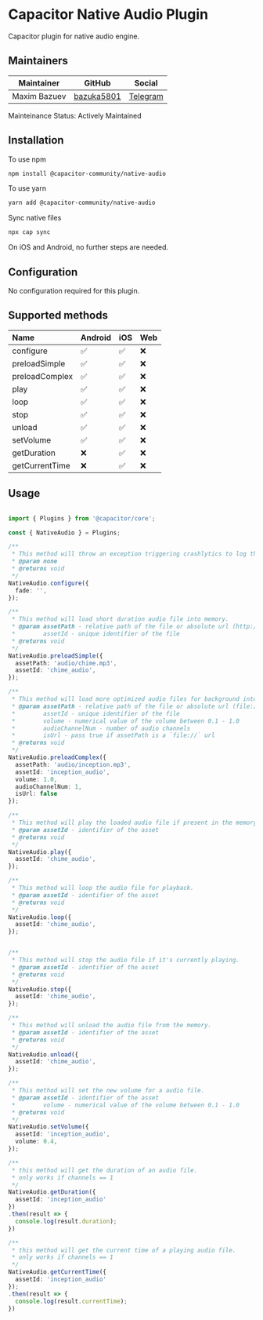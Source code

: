 # Capacitor Native Audio Plugin

Capacitor plugin for native audio engine.

## Maintainers

| Maintainer    | GitHub                                      | Social                              |
| ------------- | ------------------------------------------- | ----------------------------------- |
| Maxim Bazuev  | [bazuka5801](https://github.com/bazuka5801) | [Telegram](https://t.me/bazuka5801) |

Mainteinance Status: Actively Maintained

## Installation

To use npm

```bash
npm install @capacitor-community/native-audio
```

To use yarn

```bash
yarn add @capacitor-community/native-audio
```

Sync native files

```bash
npx cap sync
```

On iOS and Android, no further steps are needed.

## Configuration

No configuration required for this plugin.

## Supported methods

| Name           | Android | iOS | Web |
| :------------- | :------ | :-- | :-- |
| configure      | ✅      | ✅  | ❌  |
| preloadSimple  | ✅      | ✅  | ❌  |
| preloadComplex | ✅      | ✅  | ❌  |
| play           | ✅      | ✅  | ❌  |
| loop           | ✅      | ✅  | ❌  |
| stop           | ✅      | ✅  | ❌  |
| unload         | ✅      | ✅  | ❌  |
| setVolume      | ✅      | ✅  | ❌  |
| getDuration    | ❌      | ✅  | ❌  |
| getCurrentTime | ❌      | ✅  | ❌  |

## Usage

```typescript

import { Plugins } from '@capacitor/core';

const { NativeAudio } = Plugins;

/**
 * This method will throw an exception triggering crashlytics to log the event.
 * @param none
 * @returns void
 */
NativeAudio.configure({
  fade: '',
});

/**
 * This method will load short duration audio file into memory.
 * @param assetPath - relative path of the file or absolute url (http://)
 *        assetId - unique identifier of the file
 * @returns void
 */
NativeAudio.preloadSimple({
  assetPath: 'audio/chime.mp3',
  assetId: 'chime_audio',
});

/**
 * This method will load more optimized audio files for background into memory.
 * @param assetPath - relative path of the file or absolute url (file://)
 *        assetId - unique identifier of the file
 *        volume - numerical value of the volume between 0.1 - 1.0
 *        audioChannelNum - number of audio channels
 *        isUrl - pass true if assetPath is a `file://` url
 * @returns void
 */
NativeAudio.preloadComplex({
  assetPath: 'audio/inception.mp3',
  assetId: 'inception_audio',
  volume: 1.0,
  audioChannelNum: 1,
  isUrl: false
});

/**
 * This method will play the loaded audio file if present in the memory.
 * @param assetId - identifier of the asset
 * @returns void
 */
NativeAudio.play({
  assetId: 'chime_audio',
});

/**
 * This method will loop the audio file for playback.
 * @param assetId - identifier of the asset
 * @returns void
 */
NativeAudio.loop({
  assetId: 'chime_audio',
});


/**
 * This method will stop the audio file if it's currently playing.
 * @param assetId - identifier of the asset
 * @returns void
 */
NativeAudio.stop({
  assetId: 'chime_audio',
});

/**
 * This method will unload the audio file from the memory.
 * @param assetId - identifier of the asset
 * @returns void
 */
NativeAudio.unload({
  assetId: 'chime_audio',
});

/**
 * This method will set the new volume for a audio file.
 * @param assetId - identifier of the asset
 *        volume - numerical value of the volume between 0.1 - 1.0
 * @returns void
 */
NativeAudio.setVolume({
  assetId: 'inception_audio',
  volume: 0.4,
});

/**
 * this method will get the duration of an audio file.
 * only works if channels == 1
 */
NativeAudio.getDuration({
  assetId: 'inception_audio'
})
.then(result => {
  console.log(result.duration);
})

/**
 * this method will get the current time of a playing audio file.
 * only works if channels == 1
 */
NativeAudio.getCurrentTime({
  assetId: 'inception_audio'
});
.then(result => {
  console.log(result.currentTime);
})
```

